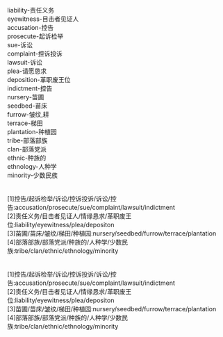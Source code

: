 liability-责任义务<br>
eyewitness-目击者见证人<br>
accusation-控告<br>
prosecute-起诉检举<br>
sue-诉讼<br>
complaint-控诉投诉<br>
lawsuit-诉讼<br>
plea-请愿恳求<br>
deposition-革职废王位<br>
indictment-控告<br>
nursery-苗圃<br>
seedbed-苗床<br>
furrow-皱纹,耕<br>
terrace-梯田<br>
plantation-种植园<br>
tribe-部落部族<br>
clan-部落党派<br>
ethnic-种族的<br>
ethnology-人种学<br>
minority-少数民族<br>
<br>
<br>
[1]控告/起诉检举/诉讼/控诉投诉/诉讼/控告:accusation/prosecute/sue/complaint/lawsuit/indictment<br>
[2]责任义务/目击者见证人/情缘恳求/革职废王位:liability/eyewitness/plea/depositon<br>
[3]苗圃/苗床/皱纹/梯田/种植园:nursery/seedbed/furrow/terrace/plantation<br>
[4]部落部族/部落党派/种族的/人种学/少数民族:tribe/clan/ethnic/ethnology/minority<br>
<br>
<br>
[1]控告/起诉检举/诉讼/控诉投诉/诉讼/控告:accusation/prosecute/sue/complaint/lawsuit/indictment<br>
[2]责任义务/目击者见证人/情缘恳求/革职废王位:liability/eyewitness/plea/depositon<br>
[3]苗圃/苗床/皱纹/梯田/种植园:nursery/seedbed/furrow/terrace/plantation<br>
[4]部落部族/部落党派/种族的/人种学/少数民族:tribe/clan/ethnic/ethnology/minority<br>
<br>
<br>